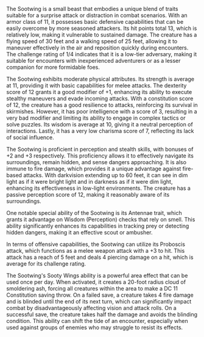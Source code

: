 The Sootwing is a small beast that embodies a unique blend of traits suitable for a surprise attack or distraction in combat scenarios. With an armor class of 11, it possesses basic defensive capabilities that can be easily overcome by more seasoned attackers. Its hit points total 13, which is relatively low, making it vulnerable to sustained damage. The creature has a flying speed of 30 feet and a walking speed of 25 feet, allowing it to maneuver effectively in the air and reposition quickly during encounters. The challenge rating of 1/4 indicates that it is a low-tier adversary, making it suitable for encounters with inexperienced adventurers or as a lesser companion for more formidable foes.

The Sootwing exhibits moderate physical attributes. Its strength is average at 11, providing it with basic capabilities for melee attacks. The dexterity score of 12 grants it a good modifier of +1, enhancing its ability to execute stealthy maneuvers and evade incoming attacks. With a constitution score of 12, the creature has a good resilience to attacks, reinforcing its survival in skirmishes. However, it has poor intelligence with a score of 3, resulting in a very bad modifier and limiting its ability to engage in complex tactics or solve puzzles. Its wisdom is average at 10, giving it a neutral perception of interactions. Lastly, it has a very low charisma score of 7, reflecting its lack of social influence.

The Sootwing is proficient in perception and stealth skills, with bonuses of +2 and +3 respectively. This proficiency allows it to effectively navigate its surroundings, remain hidden, and sense dangers approaching. It is also immune to fire damage, which provides it a unique advantage against fire-based attacks. With darkvision extending up to 60 feet, it can see in dim light as if it were bright light and in darkness as if it were dim light, enhancing its effectiveness in low-light environments. The creature has a passive perception score of 12, making it reasonably aware of its surroundings. 

One notable special ability of the Sootwing is its Antennae trait, which grants it advantage on Wisdom (Perception) checks that rely on smell. This ability significantly enhances its capabilities in tracking prey or detecting hidden dangers, making it an effective scout or ambusher.

In terms of offensive capabilities, the Sootwing can utilize its Proboscis attack, which functions as a melee weapon attack with a +3 to hit. This attack has a reach of 5 feet and deals 4 piercing damage on a hit, which is average for its challenge rating.

The Sootwing's Sooty Wings ability is a powerful area effect that can be used once per day. When activated, it creates a 20-foot radius cloud of smoldering ash, forcing all creatures within the area to make a DC 11 Constitution saving throw. On a failed save, a creature takes 4 fire damage and is blinded until the end of its next turn, which can significantly impact combat by disadvantageously affecting vision and attack rolls. On a successful save, the creature takes half the damage and avoids the blinding condition. This ability can shift the tide of an encounter, especially when used against groups of enemies who may struggle to resist its effects.